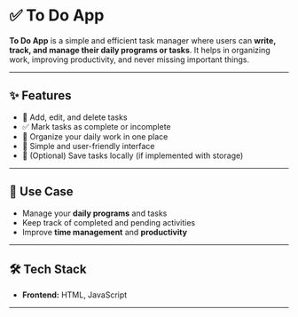 # ✅ To Do App  

**To Do App** is a simple and efficient task manager where users can **write, track, and manage their daily programs or tasks**. It helps in organizing work, improving productivity, and never missing important things.  

---

## ✨ Features  
- 📝 Add, edit, and delete tasks  
- ✅ Mark tasks as complete or incomplete  
- 📂 Organize your daily work in one place  
- 📱 Simple and user-friendly interface  
- 💾 (Optional) Save tasks locally (if implemented with storage)  

---

## 🎯 Use Case  
- Manage your **daily programs** and tasks  
- Keep track of completed and pending activities  
- Improve **time management** and **productivity**  

---

## 🛠️ Tech Stack  
- **Frontend:** HTML,  JavaScript     

---

